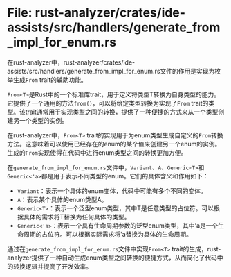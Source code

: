 # File: rust-analyzer/crates/ide-assists/src/handlers/generate_from_impl_for_enum.rs

在rust-analyzer中，rust-analyzer/crates/ide-assists/src/handlers/generate_from_impl_for_enum.rs文件的作用是实现为枚举生成`From` trait的辅助功能。

`From<T>`是Rust中的一个标准库trait，用于定义将类型T转换为自身类型的能力。它提供了一个通用的方法`from()`，可以将给定类型转换为实现了`From` trait的类型。该trait通常用于实现类型之间的转换，提供了一种便捷的方式来从一个类型创建另一个类型的实例。

在rust-analyzer中，`From<T>` trait的实现用于为enum类型生成自定义的`From`转换方法。这意味着可以使用已经存在的enum的某个值来创建另一个enum的实例。生成的`From`实现使得在代码中进行enum类型之间的转换更加方便。

在`generate_from_impl_for_enum.rs`文件中，`Variant`、`A`、`Generic<T>`和`Generic<'a>`都是用于表示不同类型的enum。它们的具体含义和作用如下：

- `Variant`：表示一个具体的enum变体，代码中可能有多个不同的变体。
- `A`：表示某个具体的enum类型A。
- `Generic<T>`：表示一个泛型enum类型，其中T是任意类型的占位符。可以根据具体的需求将T替换为任何具体的类型。
- `Generic<'a>`：表示一个具有生命周期参数的泛型enum类型，其中'a是一个生命周期的占位符。可以根据实际需求将'a替换为具体的生命周期。

通过在`generate_from_impl_for_enum.rs`文件中实现`From<T>` trait的生成，rust-analyzer提供了一种自动生成enum类型之间转换的便捷方式，从而简化了代码中的转换逻辑并提高了开发效率。

